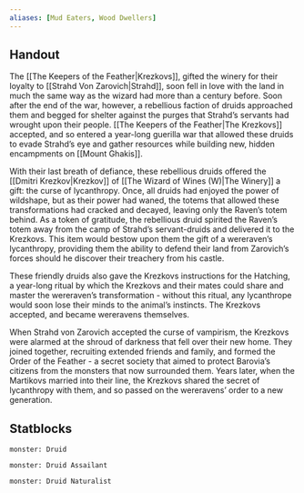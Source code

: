 ```yaml
---
aliases: [Mud Eaters, Wood Dwellers]
---
```


## Handout
The [[The Keepers of the Feather|Krezkovs]], gifted the winery for their loyalty to [[Strahd Von Zarovich|Strahd]], soon fell in love with the land in much the same way as the wizard had more than a century before. Soon after the end of the war, however, a rebellious faction of druids approached them and begged for shelter against the purges that Strahd’s servants had wrought upon their people. [[The Keepers of the Feather|The Krezkovs]] accepted, and so entered a year-long guerilla war that allowed these druids to evade Strahd’s eye and gather resources while building new, hidden encampments on [[Mount Ghakis]].

With their last breath of defiance, these rebellious druids offered the [[Dmitri Krezkov|Krezkov]] of [[The Wizard of Wines (W)|The Winery]] a gift: the curse of lycanthropy. Once, all druids had enjoyed the power of wildshape, but as their power had waned, the totems that allowed these transformations had cracked and decayed, leaving only the Raven’s totem behind. As a token of gratitude, the rebellious druid spirited the Raven’s totem away from the camp of Strahd’s servant-druids and delivered it to the Krezkovs. This item would bestow upon them the gift of a wereraven’s lycanthropy, providing them the ability to defend their land from Zarovich’s forces should he discover their treachery from his castle. 

These friendly druids also gave the Krezkovs instructions for the Hatching, a year-long ritual by which the Krezkovs and their mates could share and master the wereraven’s transformation - without this ritual, any lycanthrope would soon lose their minds to the animal’s instincts. The Krezkovs accepted, and became wereravens themselves.

When Strahd von Zarovich accepted the curse of vampirism, the Krezkovs were alarmed at the shroud of darkness that fell over their new home. They joined together, recruiting extended friends and family, and formed the Order of the Feather - a secret society that aimed to protect Barovia’s citizens from the monsters that now surrounded them. Years later, when the Martikovs married into their line, the Krezkovs shared the secret of lycanthropy with them, and so passed on the wereravens’ order to a new generation.

## Statblocks
```statblock
monster: Druid
```


```statblock
monster: Druid Assailant
```

```statblock
monster: Druid Naturalist
```

```dataviewjs
```